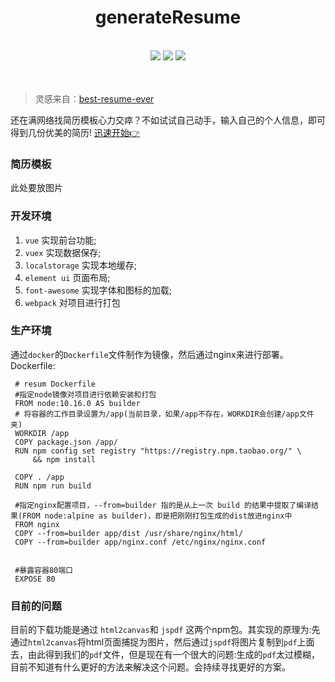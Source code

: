 <h1 align="center">generateResume</h1>
<br />
 <div align="center">
 <img src="https://img.shields.io/badge/-vue-green"/>
 <img src="https://img.shields.io/badge/download-pdf-orange"/>
 <img src="https://img.shields.io/badge/build-passing-brightgreen"/>
</div> 
<br />
<br />

   >灵感来自：[best-resume-ever](https://github.com/salomonelli/best-resume-ever)

   还在满网络找简历模板心力交瘁？不如试试自己动手，输入自己的个人信息，即可得到几份优美的简历!  [迅速开始👉](http://www.xieyezi.com:8080/#/)


### 简历模板

  此处要放图片
<!-- <div align="center">
 <img src="https://img.shields.io/badge/-vue-green"/>
 <img src="https://img.shields.io/badge/download-pdf-orange"/>
 <img src="https://img.shields.io/badge/TypeScript-v3.5.2-orange"/>
</div>  -->

### 开发环境
   1. `vue` 实现前台功能;
   2. `vuex` 实现数据保存;
   3. `localstorage` 实现本地缓存;
   4. `element ui` 页面布局;
   5. `font-awesome` 实现字体和图标的加载;
   6. `webpack` 对项目进行打包
### 生产环境

   通过`docker`的`Dockerfile`文件制作为镜像，然后通过nginx来进行部署。   
   Dockerfile:
   ```docker
    # resum Dockerfile
    #指定node镜像对项目进行依赖安装和打包
    FROM node:10.16.0 AS builder
    # 将容器的工作目录设置为/app(当前目录，如果/app不存在，WORKDIR会创建/app文件夹)
    WORKDIR /app 
    COPY package.json /app/ 
    RUN npm config set registry "https://registry.npm.taobao.org/" \
        && npm install
    
    COPY . /app   
    RUN npm run build 

    #指定nginx配置项目，--from=builder 指的是从上一次 build 的结果中提取了编译结果(FROM node:alpine as builder)，即是把刚刚打包生成的dist放进nginx中
    FROM nginx
    COPY --from=builder app/dist /usr/share/nginx/html/
    COPY --from=builder app/nginx.conf /etc/nginx/nginx.conf


    #暴露容器80端口
    EXPOSE 80
   ```


### 目前的问题
   
  目前的下载功能是通过 `html2canvas`和 `jspdf` 这两个npm包。其实现的原理为:先通过`html2canvas`将html页面捕捉为图片，然后通过`jspdf`将图片复制到`pdf`上面去，由此得到我们的`pdf`文件，但是现在有一个很大的问题:生成的`pdf`太过模糊，目前不知道有什么更好的方法来解决这个问题。会持续寻找更好的方案。
